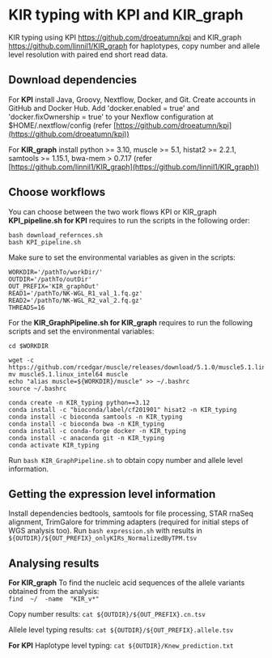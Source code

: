 # KIR typing with KPI and KIR_graph
KIR typing using  KPI https://github.com/droeatumn/kpi and KIR_graph https://github.com/linnil1/KIR_graph for haplotypes, copy number and allele level resolution with paired end short read data.



## Download dependencies 

For **KPI** install Java, Groovy, Nextflow, Docker, and Git. Create accounts in GitHub and Docker Hub. Add 'docker.enabled = true' and 'docker.fixOwnership = true' to your Nexflow configuration at $HOME/.nextflow/config (refer [https://github.com/droeatumn/kpi](https://github.com/droeatumn/kpi))

For **KIR_graph** install python >= 3.10, muscle >= 5.1, histat2 >= 2.2.1, samtools >= 1.15.1, bwa-mem > 0.7.17 (refer [https://github.com/linnil1/KIR_graph](https://github.com/linnil1/KIR_graph))


## Choose workflows

You can choose between the two work flows KPI or KIR_graph
**KPI_pipeline.sh  for KPI** requires to run the scripts in the following order:

 

    bash download_refernces.sh 
    bash KPI_pipeline.sh 

Make sure to set the environmental variables as given in the scripts: 
 

    WORKDIR='/pathTo/workDir/'
    OUTDIR='/pathTo/outDir' 
    OUT_PREFIX='KIR_graphOut'
    READ1='/pathTo/NK-WGL_R1_val_1.fq.gz'
    READ2='/pathTo/NK-WGL_R2_val_2.fq.gz'
    THREADS=16

For the **KIR_GraphPipeline.sh for KIR_graph** requires to run the following scripts and set the environmental variables:

    cd $WORKDIR

    wget -c https://github.com/rcedgar/muscle/releases/download/5.1.0/muscle5.1.linux_intel64
    mv muscle5.1.linux_intel64 muscle
    echo "alias muscle=${WORKDIR}/muscle" >> ~/.bashrc
    source ~/.bashrc
    
    conda create -n KIR_typing python==3.12
    conda install -c "bioconda/label/cf201901" hisat2 -n KIR_typing
    conda install -c bioconda samtools -n KIR_typing
    conda install -c bioconda bwa -n KIR_typing
    conda install -c conda-forge docker -n KIR_typing
    conda install -c anaconda git -n KIR_typing
    conda activate KIR_typing
   
Run `bash KIR_GraphPipeline.sh` to obtain copy number and allele level information.
   


## Getting the expression level information 

Install dependencies bedtools, samtools for file processing, STAR rnaSeq alignment, TrimGalore for trimming adapters (required for initial steps of WGS analysis too). 
Run `bash expression.sh` with results in `${OUTDIR}/${OUT_PREFIX}_onlyKIRs_NormalizedByTPM.tsv`


## Analysing results 
**For KIR_graph**
To find the nucleic acid sequences of the allele variants  obtained from the analysis:   
`find  ~/  -name  "KIR_v*"` 

Copy number results: `cat ${OUTDIR}/${OUT_PREFIX}.cn.tsv`

Allele level typing results: `cat ${OUTDIR}/${OUT_PREFIX}.allele.tsv`

**For KPI**
Haplotype level typing: `cat ${OUTDIR}/Knew_prediction.txt`
    
